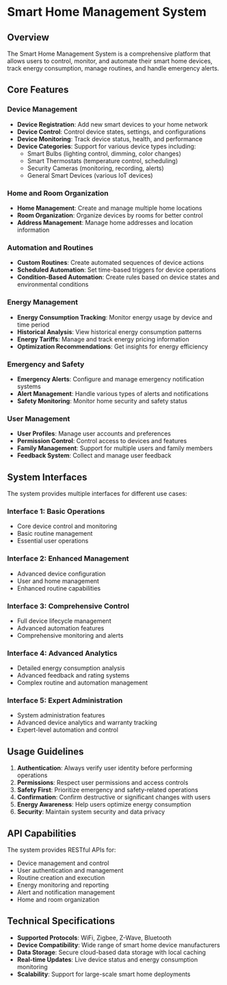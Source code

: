 # Smart Home Management System

## Overview

The Smart Home Management System is a comprehensive platform that allows users to control, monitor, and automate their smart home devices, track energy consumption, manage routines, and handle emergency alerts.

## Core Features

### Device Management

- **Device Registration**: Add new smart devices to your home network
- **Device Control**: Control device states, settings, and configurations
- **Device Monitoring**: Track device status, health, and performance
- **Device Categories**: Support for various device types including:
  - Smart Bulbs (lighting control, dimming, color changes)
  - Smart Thermostats (temperature control, scheduling)
  - Security Cameras (monitoring, recording, alerts)
  - General Smart Devices (various IoT devices)

### Home and Room Organization

- **Home Management**: Create and manage multiple home locations
- **Room Organization**: Organize devices by rooms for better control
- **Address Management**: Manage home addresses and location information

### Automation and Routines

- **Custom Routines**: Create automated sequences of device actions
- **Scheduled Automation**: Set time-based triggers for device operations
- **Condition-Based Automation**: Create rules based on device states and environmental conditions

### Energy Management

- **Energy Consumption Tracking**: Monitor energy usage by device and time period
- **Historical Analysis**: View historical energy consumption patterns
- **Energy Tariffs**: Manage and track energy pricing information
- **Optimization Recommendations**: Get insights for energy efficiency

### Emergency and Safety

- **Emergency Alerts**: Configure and manage emergency notification systems
- **Alert Management**: Handle various types of alerts and notifications
- **Safety Monitoring**: Monitor home security and safety status

### User Management

- **User Profiles**: Manage user accounts and preferences
- **Permission Control**: Control access to devices and features
- **Family Management**: Support for multiple users and family members
- **Feedback System**: Collect and manage user feedback

## System Interfaces

The system provides multiple interfaces for different use cases:

### Interface 1: Basic Operations

- Core device control and monitoring
- Basic routine management
- Essential user operations

### Interface 2: Enhanced Management

- Advanced device configuration
- User and home management
- Enhanced routine capabilities

### Interface 3: Comprehensive Control

- Full device lifecycle management
- Advanced automation features
- Comprehensive monitoring and alerts

### Interface 4: Advanced Analytics

- Detailed energy consumption analysis
- Advanced feedback and rating systems
- Complex routine and automation management

### Interface 5: Expert Administration

- System administration features
- Advanced device analytics and warranty tracking
- Expert-level automation and control

## Usage Guidelines

1. **Authentication**: Always verify user identity before performing operations
2. **Permissions**: Respect user permissions and access controls
3. **Safety First**: Prioritize emergency and safety-related operations
4. **Confirmation**: Confirm destructive or significant changes with users
5. **Energy Awareness**: Help users optimize energy consumption
6. **Security**: Maintain system security and data privacy

## API Capabilities

The system provides RESTful APIs for:

- Device management and control
- User authentication and management
- Routine creation and execution
- Energy monitoring and reporting
- Alert and notification management
- Home and room organization

## Technical Specifications

- **Supported Protocols**: WiFi, Zigbee, Z-Wave, Bluetooth
- **Device Compatibility**: Wide range of smart home device manufacturers
- **Data Storage**: Secure cloud-based data storage with local caching
- **Real-time Updates**: Live device status and energy consumption monitoring
- **Scalability**: Support for large-scale smart home deployments
